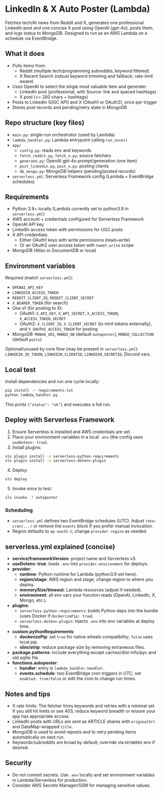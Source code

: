 # LinkedIn & X Auto Poster (Lambda)

Fetches tech/AI news from Reddit and X, generates one professional LinkedIn post and one concise X post using OpenAI (gpt-4o), posts them, and logs status to MongoDB. Designed to run as an AWS Lambda on a schedule via EventBridge.

## What it does
- Pulls items from:
  - Reddit (multiple tech/programming subreddits, keyword filtered)
  - X Recent Search (robust keyword trimming and fallback; rate-limit aware)
- Uses OpenAI to select the single most valuable item and generate:
  - LinkedIn post (professional, with Source: link and spaced hashtags)
  - X post (<= 280 chars + hashtags)
- Posts to LinkedIn (UGC API) and X (OAuth1 or OAuth2), once per trigger
- Stores post records and pending/retry state in MongoDB

## Repo structure (key files)
- `main.py`: single-run orchestrator (used by Lambda)
- `lambda_handler.py`: Lambda entrypoint calling `run_once()`
- `app/`
  - `config.py`: reads env and keywords
  - `fetch_reddit.py`, `fetch_x.py`: source fetchers
  - `generate.py`: OpenAI gpt-4o prompt/generation (one item)
  - `post_linkedin.py`, `post_x.py`: posting clients
  - `db_mongo.py`: MongoDB helpers (pending/posted records)
- `serverless.yml`: Serverless Framework config (Lambda + EventBridge schedules)

## Requirements
- Python 3.9+ locally (Lambda currently set to python3.9 in `serverless.yml`)
- AWS account + credentials configured for Serverless Framework
- OpenAI API key
- LinkedIn access token with permissions for UGC posts
- X API credentials:
  - Either OAuth1 keys with write permissions (read+write)
  - Or an OAuth2 user access token with `tweet.write` scope
- MongoDB (Atlas or DocumentDB or local)

## Environment variables
Required (match `serverless.yml`):
- `OPENAI_API_KEY`
- `LINKEDIN_ACCESS_TOKEN`
- `REDDIT_CLIENT_ID`, `REDDIT_CLIENT_SECRET`
- `X_BEARER_TOKEN` (for search)
- One of (for posting to X):
  - OAuth1: `X_API_KEY`, `X_API_SECRET`, `X_ACCESS_TOKEN`, `X_ACCESS_TOKEN_SECRET`
  - OAuth2: `X_CLIENT_ID`, `X_CLIENT_SECRET` (to mint tokens externally), and `X_OAUTH2_ACCESS_TOKEN` for posting
- MongoDB: `MONGO_URI`, `MONGO_DB` (default `autoposter`), `MONGO_COLLECTION` (default `posts`)

Optional/unused by core flow (may be present in `serverless.yml`): `LINKEDIN_ID_TOKEN`, `LINKEDIN_CLIENTID`, `LINKEDIN_SECRETID`, Discord vars.

## Local test
Install dependencies and run one cycle locally:
```bash
pip install -r requirements.txt
python lambda_handler.py
```
This prints `{"status": "ok"}` and executes a full run.

## Deploy with Serverless Framework
1. Ensure Serverless is installed and AWS credentials are set.
2. Place your environment variables in a local `.env` (the config uses `useDotenv: true`).
3. Install plugins:
```bash
sls plugin install -n serverless-python-requirements
sls plugin install -n serverless-dotenv-plugin
```
4. Deploy:
```bash
sls deploy
```
5. Invoke once to test:
```bash
sls invoke -f autoposter
```

### Scheduling
- `serverless.yml` defines two EventBridge schedules (UTC). Adjust `rate: cron(...)` or remove the `events` block if you prefer manual invocation.
- Region defaults to `ap-south-1`; change `provider.region` as needed.

## serverless.yml explained (concise)
- **service/frameworkVersion**: project name and Serverless v3.
- **useDotenv: true**: loads `.env` into `provider.environment` for deploys.
- **provider**:
  - **runtime**: Python runtime for Lambda (python3.9 set here).
  - **region/stage**: AWS region and stage; change region to where you deploy.
  - **memorySize/timeout**: Lambda resources (adjust if needed).
  - **environment**: all env vars your function reads (OpenAI, LinkedIn, X, Mongo, etc.).
- **plugins**:
  - `serverless-python-requirements`: builds Python deps into the bundle (uses Docker if `dockerizePip: true`).
  - `serverless-dotenv-plugin`: injects `.env` into env variables at deploy time.
- **custom.pythonRequirements**:
  - **dockerizePip**: set `true` for native wheels compatibility; `false` uses local pip.
  - **slim/strip**: reduce package size by removing extraneous files.
- **package.patterns**: include everything except caches/dist-info/pyc and old sqlite file.
- **functions.autoposter**:
  - **handler**: entry is `lambda_handler.handler`.
  - **events.schedule**: two EventBridge cron triggers in UTC; set `enabled: true/false` or edit the cron to change run times.

## Notes and tips
- X rate limits: The fetcher trims keywords and retries with a minimal set. If you still hit limits or see 403, reduce keyword breadth or ensure your app has appropriate access.
- LinkedIn posts with URLs are sent as ARTICLE shares with `originalUrl` and DataMap-wrapped `title`.
- MongoDB is used to avoid reposts and to retry pending items automatically on next run.
- Keywords/subreddits are broad by default; override via `KEYWORDS` env if desired.

## Security
- Do not commit secrets. Use `.env` locally and set environment variables in Lambda/Serverless for production.
- Consider AWS Secrets Manager/SSM for managing sensitive values.
